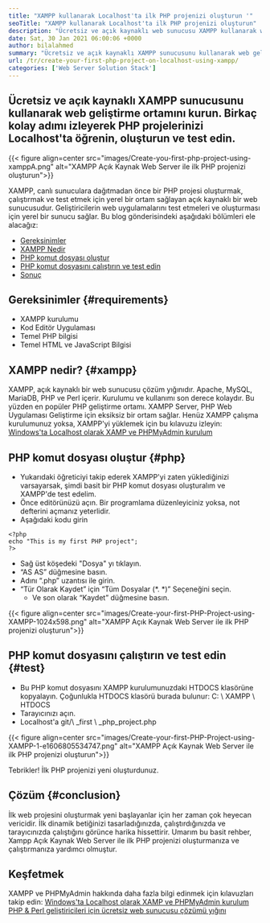 ```yaml
---
title: "XAMPP kullanarak Localhost'ta ilk PHP projenizi oluşturun '" 
seoTitle: "XAMPP kullanarak Localhost'ta ilk PHP projenizi oluşturun" 
description: "Ücretsiz ve açık kaynaklı web sunucusu XAMPP kullanarak web geliştirme ortamını kurun. Birkaç kolay adım izleyerek PHP projelerinizi Localhost'ta oluşturun ve test edin." 
date: Sat, 30 Jan 2021 06:00:06 +0000
author: bilalahmed
summary: "Ücretsiz ve açık kaynaklı XAMPP sunucusunu kullanarak web geliştirme ortamını kurun. Birkaç kolay adımı izleyerek PHP projelerinizi Localhost'ta öğrenin, oluşturun ve test edin." 
url: /tr/create-your-first-php-project-on-localhost-using-xampp/
categories: ['Web Server Solution Stack']
---
```


## Ücretsiz ve açık kaynaklı XAMPP sunucusunu kullanarak web geliştirme ortamını kurun. Birkaç kolay adımı izleyerek PHP projelerinizi Localhost'ta öğrenin, oluşturun ve test edin.

{{< figure align=center src="images/Create-you-first-php-project-using-xamppA.png" alt="XAMPP Açık Kaynak Web Server ile ilk PHP projenizi oluşturun">}}

XAMPP, canlı sunuculara dağıtmadan önce bir PHP projesi oluşturmak, çalıştırmak ve test etmek için yerel bir ortam sağlayan açık kaynaklı bir web sunucusudur. Geliştiricilerin web uygulamalarını test etmeleri ve oluşturması için yerel bir sunucu sağlar. Bu blog gönderisindeki aşağıdaki bölümleri ele alacağız:
  * [Gereksinimler][2]
  * [XAMPP Nedir][3]
  * [PHP komut dosyası oluştur][4]
  * [PHP komut dosyasını çalıştırın ve test edin][5]
  * [Sonuç][6]

## Gereksinimler {#requirements}

  * XAMPP kurulumu
  * Kod Editör Uygulaması
  * Temel PHP bilgisi
  * Temel HTML ve JavaScript Bilgisi

## XAMPP nedir? {#xampp}

XAMPP, açık kaynaklı bir web sunucusu çözüm yığınıdır. Apache, MySQL, MariaDB, PHP ve Perl içerir. Kurulumu ve kullanımı son derece kolaydır. Bu yüzden en popüler PHP geliştirme ortamı. XAMPP Server, PHP Web Uygulaması Geliştirme için eksiksiz bir ortam sağlar. Henüz XAMPP çalışma kurulumunuz yoksa, XAMPP'yi yüklemek için bu kılavuzu izleyin:
[Windows'ta Localhost olarak XAMP ve PHPMyAdmin kurulum][7]

## PHP komut dosyası oluştur {#php}

  * Yukarıdaki öğreticiyi takip ederek XAMPP'yi zaten yüklediğinizi varsayarsak, şimdi basit bir PHP komut dosyası oluşturalım ve XAMPP'de test edelim.
  * Önce editörünüzü açın. Bir programlama düzenleyiciniz yoksa, not defterini açmanız yeterlidir.
  * Aşağıdaki kodu girin
```
<?php
echo "This is my first PHP project";
?>
```
  * Sağ üst köşedeki "Dosya" yı tıklayın.
  * “AS AS” düğmesine basın.
  * Adını “.php” uzantısı ile girin.
* “Tür Olarak Kaydet” için “Tüm Dosyalar (\*. \*)” Seçeneğini seçin.
  * Ve son olarak “Kaydet” düğmesine basın.

{{< figure align=center src="images/Create-your-first-PHP-Project-using-XAMPP-1024x598.png" alt="XAMPP Açık Kaynak Web Server ile ilk PHP projenizi oluşturun">}}


## PHP komut dosyasını çalıştırın ve test edin {#test}

  * Bu PHP komut dosyasını XAMPP kurulumunuzdaki HTDOCS klasörüne kopyalayın. Çoğunlukla HTDOCS klasörü burada bulunur: C: \ XAMPP \ HTDOCS
  * Tarayıcınızı açın.
  * Localhost'a git/\ _first \ _php_project.php

{{< figure align=center src="images/Create-your-first-PHP-Project-using-XAMPP-1-e1606805534747.png" alt="XAMPP Açık Kaynak Web Server ile ilk PHP projenizi oluşturun">}}

Tebrikler! İlk PHP projenizi yeni oluşturdunuz.

## Çözüm {#conclusion}

İlk web projesini oluşturmak yeni başlayanlar için her zaman çok heyecan vericidir. İlk dinamik betiğinizi tasarladığınızda, çalıştırdığınızda ve tarayıcınızda çalıştığını görünce harika hissettirir. Umarım bu basit rehber, Xampp Açık Kaynak Web Server ile ilk PHP projenizi oluşturmanıza ve çalıştırmanıza yardımcı olmuştur.

## Keşfetmek
XAMPP ve PHPMyAdmin hakkında daha fazla bilgi edinmek için kılavuzları takip edin:
[Windows'ta Localhost olarak XAMP ve PHPMyAdmin kurulum][7]
[PHP & Perl geliştiricileri için ücretsiz web sunucusu çözümü yığını][1]



[1]: https://products.containerize.com/solution-stack/xampp
[2]: #requirements
[3]: #xampp
[4]: #php
[5]: #test
[6]: #conclusion
[7]: https://blog.containerize.com/database-management-software/how-to-setup-xampp-and-phpmyadmin-as-localhost-on-windows/
